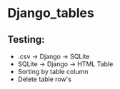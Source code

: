 # Django_tables

## Testing:
* .csv -> Django -> SQLite
* SQLite -> Django -> HTML Table
* Sorting by table column
* Delete table row's
